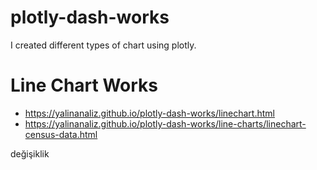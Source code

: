 # plotly-dash-works
I created different types of chart using plotly.

# Line Chart Works
- https://yalinanaliz.github.io/plotly-dash-works/linechart.html
- https://yalinanaliz.github.io/plotly-dash-works/line-charts/linechart-census-data.html

değişiklik
